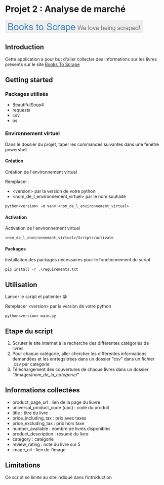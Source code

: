 # Projet 2 : Analyse de marché
  
<img src="readme.png"></img>

## Introduction

Cette application a pour but d'aller collecter des informations sur les livres présents sur le site [Books To Scrape](https://books.toscrape.com/index.html)  

## Getting started

### Packages utilisés

- BeautifulSoup4
- requests
- csv
- os

### Environnement virtuel

Dans le dossier du projet, taper les commandes suivantes dans une fenêtre powershell

#### Création

Création de l'environnement virtuel

Remplacer :  
- \<version> par la version de votre python
- <nom_de_l_environnement_virtuel> par le nom souhaité

```
python<version> -m venv <nom_de_l_environnement_virtuel>
```

#### Activation

Activation de l'environnement virtuel

```
<nom_de_l_environnement_virtuel>/Scripts/activate
```

#### Packages

Installation des packages nécessaires pour le fonctionnement du script

```
pip install -r .\requirements.txt
```

## Utilisation

Lancer le script et patienter 😁

Remplacer \<version> par la version de votre python
```
python<version> main.py
```

## Etape du script

1. Scruter le site internet à la recherche des différentes catégories de livres
2. Pour chaque catégorie, aller chercher les différentes informations demandées et les enrtegsitrées dans un dossier "csv" dans un fichier .csv par catégorie
3. Téléchargement des couvertures de chaque livres dans un dossier "/images/*nom_de_la_categorie/*"

## Informations collectées

- product_page_url : lien de la page du liuvre
- universal_product_code (upc) : code du produit
- title : titre du livre
- price_including_tax : prix avec taxes
- price_excluding_tax : prix hors taxe
- number_available : nombre de livres disponibles
- product_description : résumé du livre
- category : catégorie
- review_rating : note du livre sur 5
- image_url : lien de l'image

## Limitations

Ce script se limite au site indiqué dans l'introduction